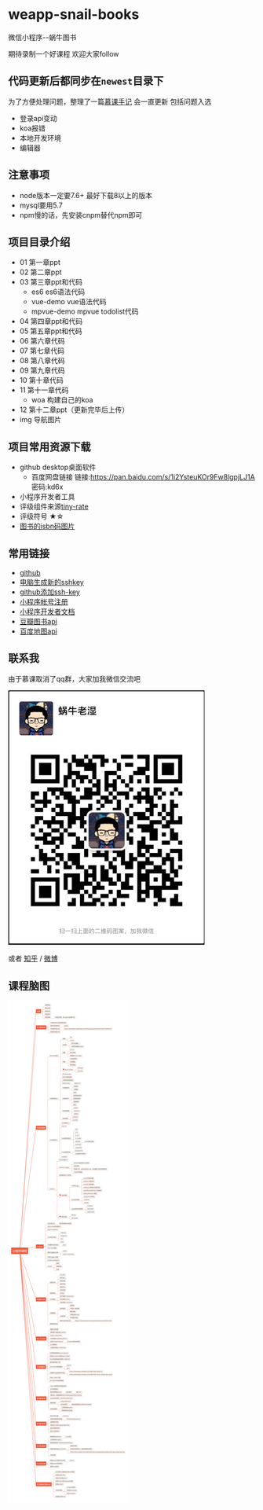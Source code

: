# weapp-snail-books
微信小程序--蜗牛图书

期待录制一个好课程 欢迎大家follow


## 代码更新后都同步在`newest`目录下

为了方便处理问题，整理了一篇[慕课手记](https://www.imooc.com/article/31092) 会一直更新 包括问题入选

* 登录api变动
* koa报错
* 本地开发环境
* 编辑器

## 注意事项
* node版本一定要7.6+ 最好下载8以上的版本
* mysql要用5.7
* npm慢的话，先安装cnpm替代npm即可


## 项目目录介绍

* 01 第一章ppt
* 02 第二章ppt
* 03 第三章ppt和代码
  - es6  es6语法代码
  - vue-demo vue语法代码
  - mpvue-demo  mpvue todolist代码
* 04 第四章ppt和代码
* 05 第五章ppt和代码
* 06 第六章代码
* 07 第七章代码
* 08 第八章代码
* 09 第九章代码
* 10 第十章代码
* 11 第十一章代码
  - woa 构建自己的koa
* 12 第十二章ppt（更新完毕后上传）
* img 导航图片

## 项目常用资源下载

* github desktop桌面软件 
  - 百度网盘链接 链接:https://pan.baidu.com/s/1i2YsteuKOr9Fw8lgpjLJ1A  密码:kd6x
* 小程序开发者工具
* 评级组件来源[tiny-rate](https://github.com/shengxinjing/tiny-rate)
* 评级符号 ★☆
* [图书的isbn码图片](./other/图书二维码)



## 常用链接

* [github](http://github.com/)
* [电脑生成新的sshkey](https://help.github.com/articles/generating-a-new-ssh-key-and-adding-it-to-the-ssh-agent/)
* [github添加ssh-key](https://help.github.com/articles/adding-a-new-ssh-key-to-your-github-account/)
* [小程序帐号注册](https://mp.weixin.qq.com/)
* [小程序开发者文档](https://developers.weixin.qq.com/miniprogram/dev/index.html)
* [豆瓣图书api](https://developers.douban.com/wiki/?title=book_v2#get_isbn_book)
* [百度地图api](http://lbsyun.baidu.com/index.php?title=webapi/guide/webservice-geocoding-abroad)


## 联系我
由于慕课取消了qq群，大家加我微信交流吧 

<img width='400px' src="./other/woniu.png">

或者 [知乎](https://www.zhihu.com/people/woniuppp) / [微博](https://weibo.com/woniuppp/home?wvr=5)

## 课程脑图

![](./other/naotu.png)
